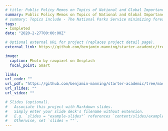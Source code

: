 ```yaml
---
# title: Public Policy Memos on Topics of National and Global Importance	
summary: Public Policy Memos on Topics of National and Global Importance (2020)
# summary: Topics include - The National Parks Service minimizing forest fire damge, improving food insecurity in Ohio, strategizing for the U.S. to rejoin the Iran Nuclear Deal, and addressing COVID-19 in Africa and Latin America during the early stages of the pandemic
tags:
- Completed	
date: "2020-2-27T00:00:00Z"

# Optional external URL for project (replaces project detail page).
external_link: https://github.com/benjamin-manning/starter-academic/tree/master/static/files/memos	

image:
  caption: Photo by rawpixel on Unsplash
  focal_point: Smart

links:
url_code: ""
url_pdf: "https://github.com/benjamin-manning/starter-academic/tree/master/static/files/memos"
url_slides: ""
url_video: ""

# Slides (optional).
#   Associate this project with Markdown slides.
#   Simply enter your slide deck's filename without extension.
#   E.g. `slides = "example-slides"` references `content/slides/example-slides.md`.
#   Otherwise, set `slides = ""`.
---
```

